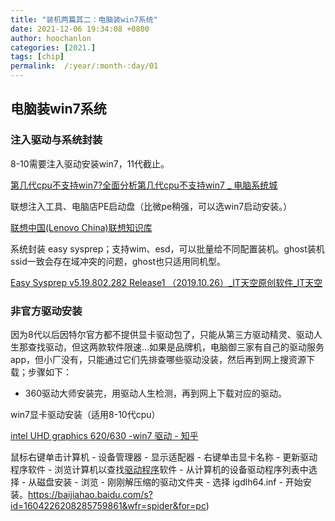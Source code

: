 ```yaml
---
title: "装机两篇其二：电脑装win7系统"
date: 2021-12-06 19:34:08 +0800
author: hoochanlon
categories: [2021.]
tags: [chip]
permalink:  /:year/:month-:day/01
---
```


## 电脑装win7系统

### 注入驱动与系统封装

8-10需要注入驱动安装win7，11代截止。

[第几代cpu不支持win7?全面分析第几代cpu不支持win7 _ 电脑系统城](http://www.dnxtc.net/zixun/zhuangjijiaocheng/2020-12-22/6773.html)

联想注入工具、电脑店PE启动盘（比微pe稍强，可以选win7启动安装。）

[联想中国(Lenovo China)联想知识库](https://iknow.lenovo.com.cn/detail/dc_178680.html)

系统封装 easy sysprep；支持wim、esd，可以批量给不同配置装机。ghost装机ssid一致会存在域冲突的问题，ghost也只适用同机型。

[Easy Sysprep v5.19.802.282 Release1 （2019.10.26）_IT天空原创软件_IT天空](https://www.itsk.com/thread-402133-1-1.html)

<!-- more -->

### 非官方驱动安装

因为8代以后因特尔官方都不提供显卡驱动包了，只能从第三方驱动精灵、驱动人生那查找驱动，但这两款软件限速…如果是品牌机，电脑御三家有自己的驱动服务app，但小厂没有，只能通过它们先排查哪些驱动没装，然后再到网上搜资源下载；步骤如下：

- 360驱动大师安装完，用驱动人生检测，再到网上下载对应的驱动。

win7显卡驱动安装（适用8-10代cpu）

[intel UHD graphics 620/630 -win7 驱动 - 知乎](https://zhuanlan.zhihu.com/p/73250440)

鼠标右键单击计算机 - 设备管理器 - 显示适配器 - 右键单击显卡名称 - 更新驱动程序软件 - 浏览计算机以查找[驱动程序](https://www.zhihu.com/search?q=驱动程序&search_source=Entity&hybrid_search_source=Entity&hybrid_search_extra={"sourceType"%3A"article"%2C"sourceId"%3A73250440})软件 - 从计算机的设备驱动程序列表中选择 - 从磁盘安装 - 浏览 - 刚刚解压缩的驱动文件夹 - 选择 igdlh64.inf - 开始安装。https://baijiahao.baidu.com/s?id=1604226208285759861&wfr=spider&for=pc)

